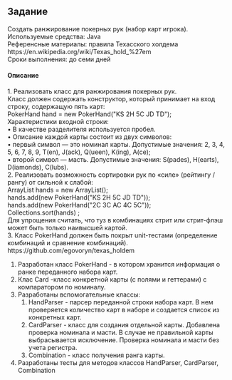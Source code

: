 <h2>Задание</h2> 
Создать ранжирование покерных рук (набор карт игрока).</br>
Используемые средства: Java</br>
Референсные материалы: правила Техасского холдема https://en.wikipedia.org/wiki/Texas_hold_%27em </br>
Сроки выполнения: до семи дней</br>
<h4>Описание</h4>
1.	Реализовать класс для ранжирования покерных рук.</br>
      Класс должен содержать конструктор, который принимает на вход строку, содержащую пять карт:</br>
      PokerHand hand = new PokerHand("KS 2H 5C JD TD");</br>
          Характеристики входной строки:</br>
          •	В качестве разделителя используется пробел.</br>
          •	Описание каждой карты состоит из двух символов:</br>
          •	первый символ — это номинал карты. Допустимые значения: 2, 3, 4, 5, 6, 7, 8, 9, T(en), J(ack), Q(ueen), K(ing), A(ce);</br>
          •	второй символ — масть. Допустимые значения: S(pades), H(earts), D(iamonds), C(lubs).</br>
2.	Реализовать возможность сортировки рук по «силе» (рейтингу / рангу) от сильной к слабой: </br>
      ArrayList<PokerHand> hands = new ArrayList<PokerHand>();</br>
      hands.add(new PokerHand("KS 2H 5C JD TD"));</br> hands.add(new PokerHand("2C 3C AC 4C 5C"));</br> Collections.sort(hands) ;</br>
      Для упрощения считать, что туз в комбинациях стрит или стрит-флэш может быть только наивысшей картой.</br>
3.	Класс PokerHand должен быть покрыт unit-тестами (определение комбинаций и сравнение комбинаций).</br>
      https://github.com/egovoryn/texas_holdem

1. Разработан класс PokerHand - в котором хранится информация о ранке переданного набора карт.
2. Клас Card -класс конкретной карты (с полями и геттерами) с компаратором по номиналу. 
3. Разработаны вспомогательные классы:
   1. HandParser - парсер переданной строки набора карт. В нем проверяется количество карт в наборе
      и создается список из конкретных карт.
   2. CardParser - класс для создания отдельной карты. Добавлена проверка номинала и масти. В случае не правильной карты
      выбрасывается исключение. Проверка номинала и масти без учета регистра.
   3. Combination - класс получения ранга карты. 
4. Разработаны тесты для методов классов HandParser, CardParser, Combination


